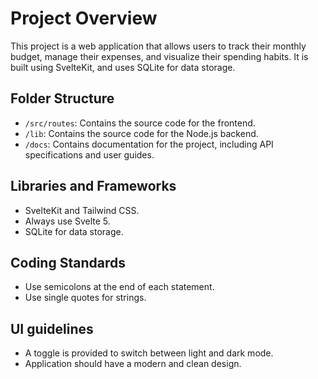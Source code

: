 # Project Overview

This project is a web application that allows users to track their monthly budget, manage their expenses, and visualize their spending habits. It is built using SvelteKit, and uses SQLite for data storage.

## Folder Structure

- `/src/routes`: Contains the source code for the frontend.
- `/lib`: Contains the source code for the Node.js backend.
- `/docs`: Contains documentation for the project, including API specifications and user guides.

## Libraries and Frameworks

- SvelteKit and Tailwind CSS.
- Always use Svelte 5.
- SQLite for data storage.

## Coding Standards

- Use semicolons at the end of each statement.
- Use single quotes for strings.

## UI guidelines

- A toggle is provided to switch between light and dark mode.
- Application should have a modern and clean design.

